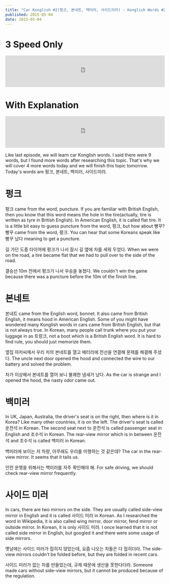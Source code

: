 ```yaml
---
title: "Car Konglish #2(펑크, 본네트, 백미러, 사이드미러) - Konglish Words #28"
published: 2015-05-04
date: 2015-05-04
---
```


#  3 Speed Only

<iframe id="audio_iframe" src="https://www.podbean.com/media/player/pbyjt-55bc52?skin=10" width="100%" height="100" frameborder="0" scrolling="no"></iframe>

#  With Explanation

<iframe id="audio_iframe" src="https://www.podbean.com/media/player/2viab-55bc55?skin=10" width="100%" height="100" frameborder="0" scrolling="no"></iframe>

Like last episode, we will learn car Konglish words. I said there were 9 words, but I found more words after researching this topic. That's why we will cover 4 more words today and we will finish this topic tomorrow. Today's words are 펑크, 본네트, 백미러, 사이드미러.

#  펑크

펑크 came from the word, puncture. If you are familiar with British English, then you know that this word means the hole in the tire(actually, tire is written as tyre in British English). In American English, it is called flat tire. It is a little bit easy to guess puncture from the word, 펑크, but how about 빵꾸? 빵꾸 came from the word, 펑크. You can hear that some Koreans speak like 빵꾸 났다 meaning to get a puncture.

길 가던 도중 타이어에 펑크가 나서 잠시 길 옆에 차를 세워 두었다.
When we were on the road, a tire became flat that we had to pull over to the side of the road.

결승선 10m 전에서 펑크가 나서 우승을 놓쳤다.
We couldn't win the game because there was a puncture before the 10m of the finish line.

#  본네트

본네트 came from the English word, bonnet. It also came from British English, it means hood in American English. Some of you might have wondered many Konglish words in cars came from British English, but that is not always true. In Korean, many people call trunk where you put your luggage in as 트렁크, not a boot which is a British English word. It is hard to find rule, you should just memorize them.

옆집 아저씨께서 우리 차의 본네트를 열고 배터리에 전선을 연결해 문제를 해결해 주셨다.
The uncle next door opened the hood and connected the wire to our battery and solved the problem.

차가 이상해서 본네트를 열어 보니 불쾌한 냄새가 났다.
As the car is strange and I opened the hood, the nasty odor came out.

#  백미러

In UK, Japan, Australia, the driver's seat is on the right, then where is it in Korea? Like many other countries, it is on the left. The driver's seat is called 운전석 in Korean. The second seat next to 운전석 is called passenger seat in English and 조수석 in Korean. The rear-view mirror which is in between 운전석 and 조수석 is called 백미러 in Korean.

백미러에 보이는 저 차량, 아무래도 우리를 미행하는 것 같은데?
The car in the rear-view mirror. It seems that it tails us.

안전 운행을 위해서는 백미러를 자주 확인해야 해.
For safe driving, we should check rear-view mirror frequently.

#  사이드 미러

In cars, there are two mirrors on the side. They are usually called side-view mirror in English and it is called 사이드 미러 in Korean. As I researched the word in Wikipedia, it is also called wing mirror, door mirror, fend mirror or outside mirror. In Korean, it is only 사이드 미러. I once learned that it is not called side mirror in English, but googled it and there were some usage of side mirrors.

옛날에는 사이드 미러가 접히지 않았는데, 요즘 나오는 차들은 다 접히더라.
The side-view mirrors couldn't be folded before, but they are folded in recent cars.

사이드 미러가 없는 차를 만들었는데, 규제 때문에 생산을 못한다더라.
Someone made cars without side-view mirrors, but it cannot be produced because of the regulation.